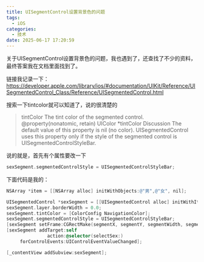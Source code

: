 ```yaml
---
title: UISegmentControl设置背景色的问题
tags:
  - iOS
categories:
  - 技术
date: 2025-06-17 17:20:59
---
```


关于UISegmentControl设置背景色的问题，我也遇到了，还查找了不少的资料，最终答案我在文档里面找到了。

链接我记录一下：https://developer.apple.com/library/ios/#documentation/UIKit/Reference/UISegmentedControl_Class/Reference/UISegmentedControl.html

搜索一下tintcolor就可以知道了，说的很清楚的

> tintColor The tint color of the segmented control. @property(nonatomic, retain) UIColor \*tintColor Discussion The default value of this property is nil (no color). UISegmentedControl uses this property only if the style of the segmented control is UISegmentedControlStyleBar.

说的就是，首先有个属性要改一下

```objectivec
sexSegment.segmentedControlStyle = UISegmentedControlStyleBar;
```

下面代码是我的：

```objectivec
NSArray *item = [[NSArray alloc] initWithObjects:@"男",@"女", nil];

UISegmentedControl *sexSegment = [[UISegmentedControl alloc] initWithItems:item];
sexSegment.layer.borderWidth = 0.0;
sexSegment.tintColor = [ColorConfig NavigationColor];    
sexSegment.segmentedControlStyle = UISegmentedControlStyleBar;
[sexSegment setFrame:CGRectMake(segmentX, segmentY, segmentWidth, segmentHeight)];
[sexSegment addTarget:self
               action:@selector(selectSex:)
     forControlEvents:UIControlEventValueChanged];

[_contentView addSubview:sexSegment];
```
